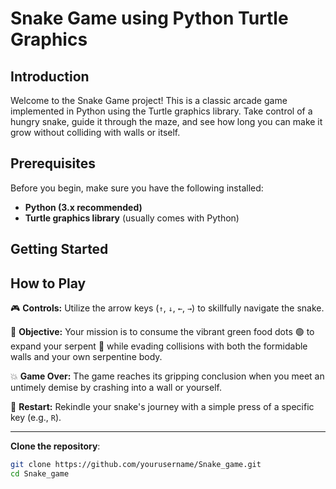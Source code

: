 

# Snake Game using Python Turtle Graphics

## Introduction

Welcome to the Snake Game project! This is a classic arcade game implemented in Python using the Turtle graphics library. Take control of a hungry snake, guide it through the maze, and see how long you can make it grow without colliding with walls or itself.

## Prerequisites

Before you begin, make sure you have the following installed:

- **Python (3.x recommended)**
- **Turtle graphics library** (usually comes with Python)

## Getting Started

## How to Play

🎮 **Controls:** Utilize the arrow keys (`↑`, `↓`, `←`, `→`) to skillfully navigate the snake.

🍏 **Objective:** Your mission is to consume the vibrant green food dots 🟢 to expand your serpent 🐍 while evading collisions with both the formidable walls and your own serpentine body.

💥 **Game Over:** The game reaches its gripping conclusion when you meet an untimely demise by crashing into a wall or yourself.

🔄 **Restart:** Rekindle your snake's journey with a simple press of a specific key (e.g., `R`).


----------------------------------------------------------------------------------------------------------

 **Clone the repository**:

   ```bash
   git clone https://github.com/yourusername/Snake_game.git
   cd Snake_game



